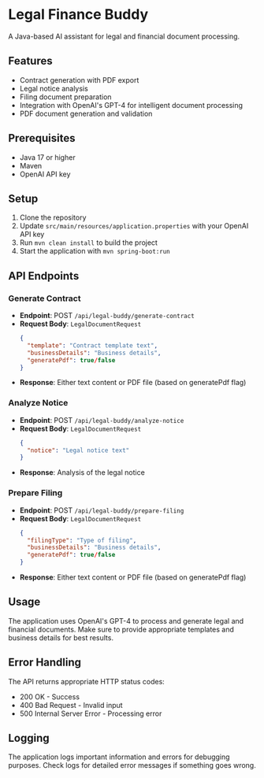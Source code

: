 # Legal Finance Buddy

A Java-based AI assistant for legal and financial document processing.

## Features
- Contract generation with PDF export
- Legal notice analysis
- Filing document preparation
- Integration with OpenAI's GPT-4 for intelligent document processing
- PDF document generation and validation

## Prerequisites
- Java 17 or higher
- Maven
- OpenAI API key

## Setup
1. Clone the repository
2. Update `src/main/resources/application.properties` with your OpenAI API key
3. Run `mvn clean install` to build the project
4. Start the application with `mvn spring-boot:run`

## API Endpoints

### Generate Contract
- **Endpoint**: POST `/api/legal-buddy/generate-contract`
- **Request Body**: `LegalDocumentRequest`
  ```json
  {
    "template": "Contract template text",
    "businessDetails": "Business details",
    "generatePdf": true/false
  }
  ```
- **Response**: Either text content or PDF file (based on generatePdf flag)

### Analyze Notice
- **Endpoint**: POST `/api/legal-buddy/analyze-notice`
- **Request Body**: `LegalDocumentRequest`
  ```json
  {
    "notice": "Legal notice text"
  }
  ```
- **Response**: Analysis of the legal notice

### Prepare Filing
- **Endpoint**: POST `/api/legal-buddy/prepare-filing`
- **Request Body**: `LegalDocumentRequest`
  ```json
  {
    "filingType": "Type of filing",
    "businessDetails": "Business details",
    "generatePdf": true/false
  }
  ```
- **Response**: Either text content or PDF file (based on generatePdf flag)

## Usage
The application uses OpenAI's GPT-4 to process and generate legal and financial documents. Make sure to provide appropriate templates and business details for best results.

## Error Handling
The API returns appropriate HTTP status codes:
- 200 OK - Success
- 400 Bad Request - Invalid input
- 500 Internal Server Error - Processing error

## Logging
The application logs important information and errors for debugging purposes. Check logs for detailed error messages if something goes wrong.
